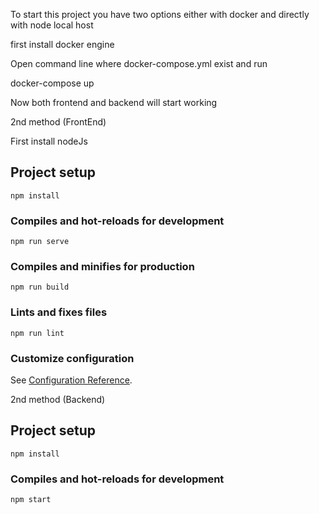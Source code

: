 To start this project you have two options either with docker and directly with node local host

first install docker engine

Open command line where docker-compose.yml exist and run

docker-compose up

Now both frontend and backend will start working

2nd method (FrontEnd)

First install nodeJs

## Project setup
```
npm install
```

### Compiles and hot-reloads for development
```
npm run serve
```

### Compiles and minifies for production
```
npm run build
```

### Lints and fixes files
```
npm run lint
```

### Customize configuration
See [Configuration Reference](https://cli.vuejs.org/config/).

2nd method (Backend)

## Project setup
```
npm install
```

### Compiles and hot-reloads for development
```
npm start
